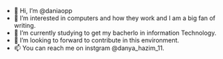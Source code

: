 - 👋 Hi, I’m @daniaopp
- 👀 I’m interested in computers and how they work and I am a big fan of writing.
- 🌱 I’m currently studying to get my bacherlo in information Technology.
- 💞️ I’m looking to forward to contribute in this environment.
- 📫 You can reach me on instgram @danya_hazim_11.

<!---
daniaopp/daniaopp is a ✨ special ✨ repository because its `README.md` (this file) appears on your GitHub profile.
You can click the Preview link to take a look at your changes.
--->
